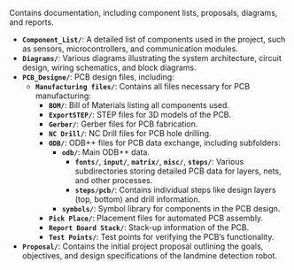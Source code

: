 Contains documentation, including component lists, proposals, diagrams, and reports.

- **`Component_List/`**: A detailed list of components used in the project, such as sensors, microcontrollers, and communication modules.
- **`Diagrams/`**: Various diagrams illustrating the system architecture, circuit design, wiring schematics, and block diagrams.
- **`PCB_Designe/`**: PCB design files, including:
  - **`Manufacturing files/`**: Contains all files necessary for PCB manufacturing:
    - **`BOM/`**: Bill of Materials listing all components used.
    - **`ExportSTEP/`**: STEP files for 3D models of the PCB.
    - **`Gerber/`**: Gerber files for PCB fabrication.
    - **`NC Drill/`**: NC Drill files for PCB hole drilling.
    - **`ODB/`**: ODB++ files for PCB data exchange, including subfolders:
      - **`odb/`**: Main ODB++ data.
        - **`fonts/`**, **`input/`**, **`matrix/`**, **`misc/`**, **`steps/`**: Various subdirectories storing detailed PCB data for layers, nets, and other processes.
        - **`steps/pcb/`**: Contains individual steps like design layers (top, bottom) and drill information.
      - **`symbols/`**: Symbol library for components in the PCB design.
    - **`Pick Place/`**: Placement files for automated PCB assembly.
    - **`Report Board Stack/`**: Stack-up information of the PCB.
    - **`Test Points/`**: Test points for verifying the PCB’s functionality.
- **`Proposal/`**: Contains the initial project proposal outlining the goals, objectives, and design specifications of the landmine detection robot.
